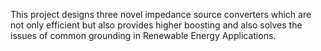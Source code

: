 This project designs three novel impedance source converters which are not only efficient but also provides higher boosting and also solves the issues of common grounding in Renewable Energy Applications. 
